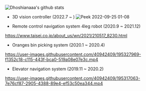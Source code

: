 
![Dhoshianaaa's github stats](https://github-readme-stats.vercel.app/api?username=hoshianaaa&count_private=true&show_icons=true&theme=radical)

<!--
**hoshianaaa/hoshianaaa** is a ✨ _special_ ✨ repository because its `README.md` (this file) appears on your GitHub profile.

Here are some ideas to get you started:

- 🔭 I’m currently working on ...
- 🌱 I’m currently learning ...
- 👯 I’m looking to collaborate on ...
- 🤔 I’m looking for help with ...
- 💬 Ask me about ...
- 📫 How to reach me: ...
- 😄 Pronouns: ...
- ⚡ Fun fact: ...
-->

- 3D vision controller (2022.7 ~ )
![Peek 2022-09-25 01-08](https://user-images.githubusercontent.com/40942409/195293558-8ec818fd-5b73-4494-b826-6016ab48a63c.gif)

- Remote control navigation system 4leg robot (2020.9 ~ 2021.12)

https://www.taisei.co.jp/about_us/wn/2021/210517_8230.html

- Oranges bin picking system  (2020.1 ~ 2020.4)




https://user-images.githubusercontent.com/40942409/195327969-f1352c18-c115-443f-bca0-519a08e07e3c.mp4


- Elevator navigation system (2019.11 ~ 2020.2)

https://user-images.githubusercontent.com/40942409/195317063-7e76cf87-2905-4388-89e4-ef53c50ea344.mp4
